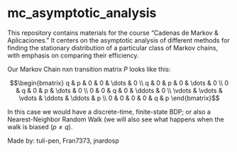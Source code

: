 # mc_asymptotic_analysis

This repository contains materials for the course “Cadenas de Markov & Aplicaciones.” It centers on the asymptotic analysis of different methods for finding the stationary distribution of a particular class of Markov chains, with emphasis on comparing their efficiency.

Our Markov Chain nxn transition matrix $P$ looks like this:

$$\begin{bmatrix}
q & p & 0 & 0 & \dots & 0 \\
q & 0 & p & 0 & \dots & 0 \\
0 & q & 0 & p & \dots & 0 \\
0 & 0 & q & 0 & \ddots & 0 \\
\vdots & \vdots & \vdots & \ddots & \ddots & p \\
0 & 0 & 0 & 0 & q & p
\end{bmatrix}$$

In this case we would have a discrete-time, finite-state BDP; or also a Nearest-Neighbor Random Walk (we will also see what happens when the walk is biased ($p\neq q$).

Made by: tuli-pen, Fran7373, jnardosp
